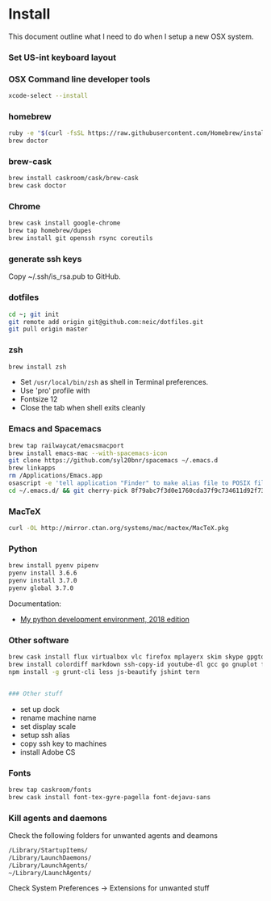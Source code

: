 # Install
This document outline what I need to do when I setup a new OSX
system.

### Set US-int keyboard layout


### OSX Command line developer tools
```sh
xcode-select --install
```


### homebrew
```sh
ruby -e "$(curl -fsSL https://raw.githubusercontent.com/Homebrew/install/master/install)"
brew doctor
```

### brew-cask
```sh
brew install caskroom/cask/brew-cask
brew cask doctor
```

### Chrome
```sh
brew cask install google-chrome
brew tap homebrew/dupes
brew install git openssh rsync coreutils
```

### generate ssh keys
Copy ~/.ssh/is_rsa.pub to GitHub.

### dotfiles
```sh
cd ~; git init
git remote add origin git@github.com:neic/dotfiles.git
git pull origin master
```

### zsh
```sh
brew install zsh
```
- Set `/usr/local/bin/zsh` as shell in Terminal preferences.
- Use 'pro' profile with
 - Fontsize 12
 - Close the tab when shell exits cleanly

### Emacs and Spacemacs
```sh
brew tap railwaycat/emacsmacport
brew install emacs-mac --with-spacemacs-icon
git clone https://github.com/syl20bnr/spacemacs ~/.emacs.d
brew linkapps
rm /Applications/Emacs.app
osascript -e 'tell application "Finder" to make alias file to POSIX file "/usr/local/opt/emacs-mac/Emacs.app" at POSIX file "/Applications"'
cd ~/.emacs.d/ && git cherry-pick 8f79abc7f3d0e1760cda37f9c734611d92f733d4 # updated python layer with pipenv integration
```

### MacTeX
```sh
curl -OL http://mirror.ctan.org/systems/mac/mactex/MacTeX.pkg
```

### Python
``` sh
brew install pyenv pipenv
pyenv install 3.6.6
pyenv install 3.7.0
pyenv global 3.7.0
```
Documentation:
- [My python development environment, 2018 edition](https://jacobian.org/writing/python-environment-2018/)


### Other software
```sh
brew cask install flux virtualbox vlc firefox mplayerx skim skype gpgtools thunderbird teamviewer duet amethyst wireshark java josm
brew install colordiff markdown ssh-copy-id youtube-dl gcc go gnuplot ffmpeg nmap pwgen unrar ncdu atomicparsley node tree terminal-notifier
npm install -g grunt-cli less js-beautify jshint tern


### Other stuff

```
- set up dock
- rename machine name
- set display scale
- setup ssh alias
- copy ssh key to machines
- install Adobe CS


### Fonts
```sh
brew tap caskroom/fonts
brew cask install font-tex-gyre-pagella font-dejavu-sans
```

### Kill agents and daemons
Check the following folders for unwanted agents and deamons
``` sh
/Library/StartupItems/
/Library/LaunchDaemons/
/Library/LaunchAgents/
~/Library/LaunchAgents/
```

Check System Preferences -> Extensions for unwanted stuff

<!---
Local Variables:
mode: gfm
End:
-->
